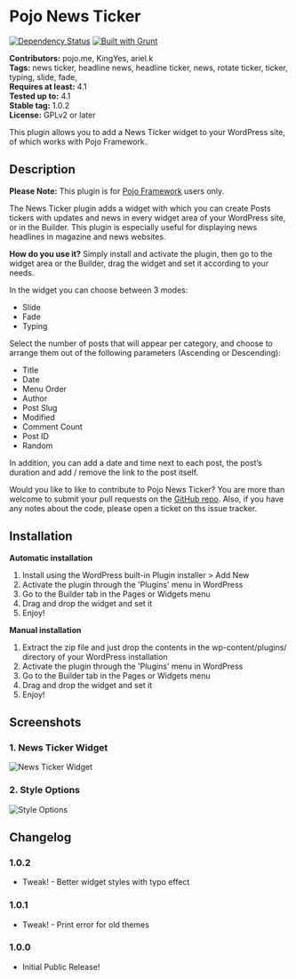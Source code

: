 # Pojo News Ticker #
[![Dependency Status](https://david-dm.org/pojome/pojo-news-ticker/dev-status.svg)](https://david-dm.org/pojome/pojo-news-ticker#info=devDependencies) [![Built with Grunt](https://cdn.gruntjs.com/builtwith.png)](http://gruntjs.com/)

**Contributors:** pojo.me, KingYes, ariel.k  
**Tags:** news ticker, headline news, headline ticker, news, rotate ticker, ticker, typing, slide, fade,  
**Requires at least:** 4.1  
**Tested up to:** 4.1  
**Stable tag:** 1.0.2  
**License:** GPLv2 or later  

This plugin allows you to add a News Ticker widget to your WordPress site, of which works with Pojo Framework.

## Description ##

**Please Note:** This plugin is for [Pojo Framework][1] users only.

The News Ticker plugin adds a widget with which you can create Posts tickers with updates and news in every widget area of your WordPress site, or in the Builder. This plugin is especially useful for displaying news headlines in magazine and news websites.

**How do you use it?**
Simply install and activate the plugin, then go to the widget area or the Builder, drag the widget and set it according to your needs.

In the widget you can choose between 3 modes:

*   Slide
*   Fade
*   Typing

Select the number of posts that will appear per category, and choose to arrange them out of the following parameters (Ascending or Descending):

*   Title
*   Date
*   Menu Order
*   Author
*   Post Slug
*   Modified
*   Comment Count
*   Post ID
*   Random

In addition, you can add a date and time next to each post, the post’s duration and add / remove the link to the post itself.

Would you like to like to contribute to Pojo News Ticker? You are more than welcome to submit your pull requests on the [GitHub repo][2]. Also, if you have any notes about the code, please open a ticket on ths issue tracker.

 [1]: http://pojo.me/?utm_source=wp-repo&utm_medium=link&utm_campaign=news_ticker
 [2]: https://github.com/pojome/pojo-news-ticker

## Installation ##

**Automatic installation**
<ol>
	<li>Install using the WordPress built-in Plugin installer > Add New</li>
	<li>Activate the plugin through the 'Plugins' menu in WordPress</li>
	<li>Go to the Builder tab in the Pages or Widgets menu</li>
	<li>Drag and drop the widget and set it</li>
	<li>Enjoy!</li>
</ol>

**Manual installation**
<ol>
	<li>Extract the zip file and just drop the contents in the wp-content/plugins/ directory of your WordPress installation</li>
	<li>Activate the plugin through the 'Plugins' menu in WordPress</li>
	<li>Go to the Builder tab in the Pages or Widgets menu</li>
    <li>Drag and drop the widget and set it</li>
	<li>Enjoy!</li>
</ol>

## Screenshots ##

### 1. News Ticker Widget ###
![News Ticker Widget](http://s.wordpress.org/extend/plugins/pojo-news-ticker/screenshot-1.png)

### 2. Style Options ###
![Style Options](http://s.wordpress.org/extend/plugins/pojo-news-ticker/screenshot-2.png)


## Changelog ##

### 1.0.2 ###
* Tweak! - Better widget styles with typo effect

### 1.0.1 ###
* Tweak! - Print error for old themes

### 1.0.0 ###
* Initial Public Release!